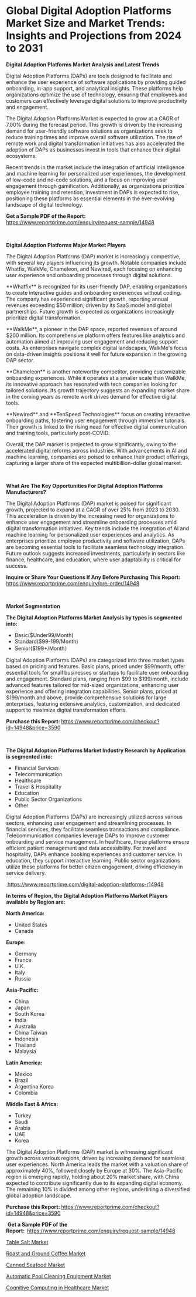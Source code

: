 <p><h1>Global Digital Adoption Platforms Market Size and Market Trends: Insights and Projections from 2024 to 2031</h1></p><p><strong>Digital Adoption Platforms Market Analysis and Latest Trends</strong></p>
<p><p>Digital Adoption Platforms (DAPs) are tools designed to facilitate and enhance the user experience of software applications by providing guided onboarding, in-app support, and analytical insights. These platforms help organizations optimize the use of technology, ensuring that employees and customers can effectively leverage digital solutions to improve productivity and engagement.</p><p>The Digital Adoption Platforms Market is expected to grow at a CAGR of 7.00% during the forecast period. This growth is driven by the increasing demand for user-friendly software solutions as organizations seek to reduce training times and improve overall software utilization. The rise of remote work and digital transformation initiatives has also accelerated the adoption of DAPs as businesses invest in tools that enhance their digital ecosystems.</p><p>Recent trends in the market include the integration of artificial intelligence and machine learning for personalized user experiences, the development of low-code and no-code solutions, and a focus on improving user engagement through gamification. Additionally, as organizations prioritize employee training and retention, investment in DAPs is expected to rise, positioning these platforms as essential elements in the ever-evolving landscape of digital technology.</p></p>
<p><strong>Get a Sample PDF of the Report:&nbsp;</strong> <a href="https://www.reportprime.com/enquiry/request-sample/14948?utm_campaign=1783&utm_medium=2&utm_source=Github&utm_content=ia&utm_term=18102024&utm_id=digital-adoption-platforms">https://www.reportprime.com/enquiry/request-sample/14948</a></p>
<p>&nbsp;</p>
<p><strong>Digital Adoption Platforms Major Market Players</strong></p>
<p><p>The Digital Adoption Platforms (DAP) market is increasingly competitive, with several key players influencing its growth. Notable companies include Whatfix, WalkMe, Chameleon, and Newired, each focusing on enhancing user experience and onboarding processes through digital solutions.</p><p>**Whatfix** is recognized for its user-friendly DAP, enabling organizations to create interactive guides and onboarding experiences without coding. The company has experienced significant growth, reporting annual revenues exceeding $50 million, driven by its SaaS model and global partnerships. Future growth is expected as organizations increasingly prioritize digital transformation.</p><p>**WalkMe**, a pioneer in the DAP space, reported revenues of around $200 million. Its comprehensive platform offers features like analytics and automation aimed at improving user engagement and reducing support costs. As enterprises navigate complex digital landscapes, WalkMe's focus on data-driven insights positions it well for future expansion in the growing DAP sector.</p><p>**Chameleon** is another noteworthy competitor, providing customizable onboarding experiences. While it operates at a smaller scale than WalkMe, its innovative approach has resonated with tech companies looking for tailored solutions. Its growth trajectory suggests an expanding market share in the coming years as remote work drives demand for effective digital tools.</p><p>**Newired** and **TenSpeed Technologies** focus on creating interactive onboarding paths, fostering user engagement through immersive tutorials. Their growth is linked to the rising need for effective digital communication and training tools, particularly post-COVID.</p><p>Overall, the DAP market is projected to grow significantly, owing to the accelerated digital reforms across industries. With advancements in AI and machine learning, companies are poised to enhance their product offerings, capturing a larger share of the expected multibillion-dollar global market.</p></p>
<p>&nbsp;</p>
<p><strong>What Are The Key Opportunities For Digital Adoption Platforms Manufacturers?</strong></p>
<p><p>The Digital Adoption Platforms (DAP) market is poised for significant growth, projected to expand at a CAGR of over 25% from 2023 to 2030. This acceleration is driven by the increasing need for organizations to enhance user engagement and streamline onboarding processes amid digital transformation initiatives. Key trends include the integration of AI and machine learning for personalized user experiences and analytics. As enterprises prioritize employee productivity and software utilization, DAPs are becoming essential tools to facilitate seamless technology integration. Future outlook suggests increased investments, particularly in sectors like finance, healthcare, and education, where user adaptability is critical for success.</p></p>
<p><strong>Inquire or Share Your Questions If Any Before Purchasing This Report:</strong> <a href="https://www.reportprime.com/enquiry/pre-order/14948?utm_campaign=1783&utm_medium=2&utm_source=Github&utm_content=ia&utm_term=18102024&utm_id=digital-adoption-platforms">https://www.reportprime.com/enquiry/pre-order/14948</a></p>
<p>&nbsp;</p>
<p><strong>Market Segmentation</strong></p>
<p><strong>The Digital Adoption Platforms Market Analysis by types is segmented into:</strong></p>
<p><ul><li>Basic($Under99/Month)</li><li>Standard($99-199/Month)</li><li>Senior($199+/Month）</li></ul></p>
<p><p>Digital Adoption Platforms (DAPs) are categorized into three market types based on pricing and features. Basic plans, priced under $99/month, offer essential tools for small businesses or startups to facilitate user onboarding and engagement. Standard plans, ranging from $99 to $199/month, include advanced features tailored for mid-sized organizations, enhancing user experience and offering integration capabilities. Senior plans, priced at $199/month and above, provide comprehensive solutions for large enterprises, featuring extensive analytics, customization, and dedicated support to maximize digital transformation efforts.</p></p>
<p><strong>Purchase this Report:&nbsp;</strong><a href="https://www.reportprime.com/checkout?id=14948&price=3590&utm_campaign=1783&utm_medium=2&utm_source=Github&utm_content=ia&utm_term=18102024&utm_id=digital-adoption-platforms">https://www.reportprime.com/checkout?id=14948&price=3590</a></p>
<p>&nbsp;</p>
<p><strong>The Digital Adoption Platforms Market Industry Research by Application is segmented into:</strong></p>
<p><ul><li>Financial Services</li><li>Telecommunication</li><li>Healthcare</li><li>Travel & Hospitality</li><li>Education</li><li>Public Sector Organizations</li><li>Other</li></ul></p>
<p><p>Digital Adoption Platforms (DAPs) are increasingly utilized across various sectors, enhancing user engagement and streamlining processes. In financial services, they facilitate seamless transactions and compliance. Telecommunication companies leverage DAPs to improve customer onboarding and service management. In healthcare, these platforms ensure efficient patient management and data accessibility. For travel and hospitality, DAPs enhance booking experiences and customer service. In education, they support interactive learning. Public sector organizations utilize these platforms for better citizen engagement, driving efficiency in service delivery.</p></p>
<p><a href="https://www.reportprime.com/digital-adoption-platforms-r14948?utm_campaign=1783&utm_medium=2&utm_source=Github&utm_content=ia&utm_term=18102024&utm_id=digital-adoption-platforms">&nbsp;https://www.reportprime.com/digital-adoption-platforms-r14948</a></p>
<p><strong>In terms of Region, the Digital Adoption Platforms Market Players available by Region are:</strong></p>
<p>
    <p> <strong> North America: </strong>
        <ul>
            <li>United States</li>
            <li>Canada</li>
        </ul>
        </p> 
    <p> <strong> Europe: </strong>
        <ul>
            <li>Germany</li>
            <li>France</li>
            <li>U.K.</li>
            <li>Italy</li>
            <li>Russia</li>
        </ul>
        </p> 
    <p> <strong> Asia-Pacific: </strong>
        <ul>
            <li>China</li>
            <li>Japan</li>
            <li>South Korea</li>
            <li>India</li>
            <li>Australia</li>
            <li>China Taiwan</li>
            <li>Indonesia</li>
            <li>Thailand</li>
            <li>Malaysia</li>
        </ul>
        </p> 
    <p> <strong> Latin America: </strong>
        <ul>
            <li>Mexico</li>
            <li>Brazil</li>
            <li>Argentina Korea</li>
            <li>Colombia</li>
        </ul>
        </p> 
    <p> <strong> Middle East & Africa: </strong>
        <ul>
            <li>Turkey</li>
            <li>Saudi</li>
            <li>Arabia</li>
            <li>UAE</li>
            <li>Korea</li>
        </ul>
    </p>
    </p>
<p><p>The Digital Adoption Platforms (DAP) market is witnessing significant growth across various regions, driven by increasing demand for seamless user experiences. North America leads the market with a valuation share of approximately 40%, followed closely by Europe at 30%. The Asia-Pacific region is emerging rapidly, holding about 20% market share, with China expected to contribute significantly due to its expanding digital economy. The remaining 10% is divided among other regions, underlining a diversified global adoption landscape.</p></p>
<p><strong>Purchase this Report: </strong><a href="https://www.reportprime.com/checkout?id=14948&price=3590&utm_campaign=1783&utm_medium=2&utm_source=Github&utm_content=ia&utm_term=18102024&utm_id=digital-adoption-platforms">https://www.reportprime.com/checkout?id=14948&price=3590</a></p>
<p>&nbsp;<strong>Get a Sample PDF of the Report:&nbsp;&nbsp;</strong><a href="https://www.reportprime.com/enquiry/request-sample/14948?utm_campaign=1783&utm_medium=2&utm_source=Github&utm_content=ia&utm_term=18102024&utm_id=digital-adoption-platforms">https://www.reportprime.com/enquiry/request-sample/14948</a></p>
<p><strong></strong></p>
<p><p><a href="https://www.linkedin.com/pulse/table-salt-market-segmentation-in-depth-analysis-food-beverage-wawqc?utm_campaign=1783&utm_medium=2&utm_source=Github&utm_content=ia&utm_term=18102024&utm_id=digital-adoption-platforms">Table Salt Market</a></p><p><a href="https://www.linkedin.com/pulse/market-leaders-laggards-global-roast-ground-coffee-trends-lrqbc?utm_campaign=1783&utm_medium=2&utm_source=Github&utm_content=ia&utm_term=18102024&utm_id=digital-adoption-platforms">Roast and Ground Coffee Market</a></p><p><a href="https://www.linkedin.com/pulse/canned-seafood-momentum-charting-5-cagr-path-2024-2031-rtpjc?utm_campaign=1783&utm_medium=2&utm_source=Github&utm_content=ia&utm_term=18102024&utm_id=digital-adoption-platforms">Canned Seafood Market</a></p><p><a href="https://www.linkedin.com/pulse/automatic-pool-cleaning-equipment-market2024-2031-industry-hba1c?utm_campaign=1783&utm_medium=2&utm_source=Github&utm_content=ia&utm_term=18102024&utm_id=digital-adoption-platforms">Automatic Pool Cleaning Equipment Market</a></p><p><a href="https://github.com/pinesamshigoz/Market-Research-Report-List-1/blob/main/cognitive-computing-in-healthcare-market.md?utm_campaign=1783&utm_medium=2&utm_source=Github&utm_content=ia&utm_term=18102024&utm_id=digital-adoption-platforms">Cognitive Computing in Healthcare Market</a></p></p>